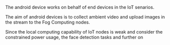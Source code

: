 The android device works on behalf of end devices in the IoT senarios.

The aim of android devices is to collect ambient video and upload images in the stream to the Fog Computing nodes.

Since the local computing capability of IoT nodes is weak and consider the constrained power usage, the face detection tasks and further on